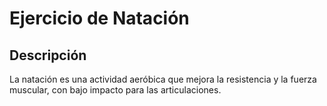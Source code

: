 # Ejercicio de Natación

## Descripción
La natación es una actividad aeróbica que mejora la resistencia y la fuerza muscular, con bajo impacto para las articulaciones.
